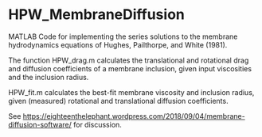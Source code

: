 # HPW_MembraneDiffusion

MATLAB Code for implementing the series solutions to the membrane hydrodynamics equations of Hughes, Pailthorpe, and White (1981). 

The function HPW_drag.m calculates the translational and rotational drag and diffusion coefficients of a membrane inclusion, given input viscosities and the inclusion radius.  

HPW_fit.m calculates the best-fit membrane viscosity and inclusion radius, given (measured) rotational and translational diffusion coefficients.

See https://eighteenthelephant.wordpress.com/2018/09/04/membrane-diffusion-software/ for discussion. 
